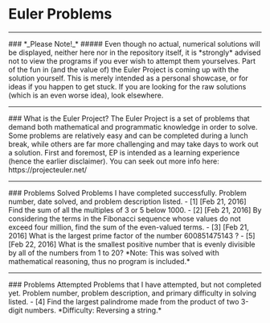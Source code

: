 # Euler Problems
<hr>
### *_Please Note!_*
##### Even though no actual, numerical solutions will be displayed, neither here nor in the repository itself, it is *strongly* advised not to view the programs if you ever wish to attempt them yourselves. Part of the fun in (and the value of) the Euler Project is coming up with the solution yourself. This is merely intended as a personal showcase, or for ideas if you happen to get stuck. If you are looking for the raw solutions (which is an even worse idea), look elsewhere.
<hr>
### What is the Euler Project?
The Euler Project is a set of problems that demand both mathematical and programmatic knowledge in order to solve. Some problems are relatively easy and can be completed during a lunch break, while others are far more challenging and may take days to work out a solution. First and foremost, EP is intended as a learning experience (hence the earlier disclaimer). You can seek out more info here: https://projecteuler.net/
<hr>
### Problems Solved
Problems I have completed successfully. Problem number, date solved, and problem description listed.
- [1] [Feb 21, 2016] Find the sum of all the multiples of 3 or 5 below 1000.
- [2] [Feb 21, 2016] By considering the terms in the Fibonacci sequence whose values do not exceed four million, find the sum of the even-valued terms.
- [3] [Feb 21, 2016] What is the largest prime factor of the number 600851475143 ?
- [5] [Feb 22, 2016] What is the smallest positive number that is evenly divisible by all of the numbers from 1 to 20? *Note: This was solved with mathematical reasoning, thus no program is included.*
<hr>
### Problems Attempted
Problems that I have attempted, but not completed yet. Problem number, problem description, and primary difficulty in solving listed.
- [4] Find the largest palindrome made from the product of two 3-digit numbers. *Difficulty: Reversing a string.*